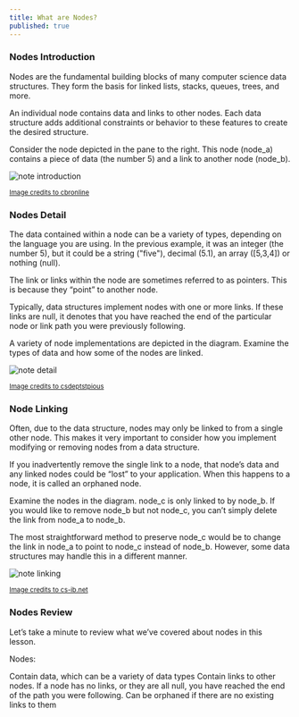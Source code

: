 ```yaml
---
title: What are Nodes?
published: true
---
```



### Nodes Introduction
Nodes are the fundamental building blocks of many computer science data structures. They form the basis for linked lists, stacks, queues, trees, and more.

An individual node contains data and links to other nodes. Each data structure adds additional constraints or behavior to these features to create the desired structure.

Consider the node depicted in the pane to the right. This node (node_a) contains a piece of data (the number 5) and a link to another node (node_b).

![note introduction](https://www.cbronline.com/wp-content/uploads/2016/06/nodes.gif)

<sub>[Image credits to cbronline](https://www.cbronline.com/what-is/what-is-a-node-4927877/)</sub>

### Nodes Detail
The data contained within a node can be a variety of types, depending on the language you are using. In the previous example, it was an integer (the number 5), but it could be a string ("five"), decimal (5.1), an array ([5,3,4]) or nothing (null).

The link or links within the node are sometimes referred to as pointers. This is because they “point” to another node.

Typically, data structures implement nodes with one or more links. If these links are null, it denotes that you have reached the end of the particular node or link path you were previously following.

A variety of node implementations are depicted in the diagram. Examine the types of data and how some of the nodes are linked.

![note detail](https://2.bp.blogspot.com/-vcCzX3XkX54/Vp27RvNFZ3I/AAAAAAAAALQ/IPVH00Fd0Vw/s1600/treesimg1.png)

<sub>[Image credits to csdeptstpious](http://csdeptstpious.blogspot.com/2016/01/trees-terminology.html)</sub>

### Node Linking
Often, due to the data structure, nodes may only be linked to from a single other node. This makes it very important to consider how you implement modifying or removing nodes from a data structure.

If you inadvertently remove the single link to a node, that node’s data and any linked nodes could be “lost” to your application. When this happens to a node, it is called an orphaned node.

Examine the nodes in the diagram. node_c is only linked to by node_b. If you would like to remove node_b but not node_c, you can’t simply delete the link from node_a to node_b.

The most straightforward method to preserve node_c would be to change the link in node_a to point to node_c instead of node_b. However, some data structures may handle this in a different manner.

![note linking](https://www.cs-ib.net/assets/img/adding-node-linked-list-1.jpg)

<sub>[Image credits to cs-ib.net](https://www.cs-ib.net/sections/05-05-linked-lists.html)</sub>

### Nodes Review
Let’s take a minute to review what we’ve covered about nodes in this lesson.

Nodes:

Contain data, which can be a variety of data types
Contain links to other nodes. If a node has no links, or they are all null, you have reached the end of the path you were following.
Can be orphaned if there are no existing links to them